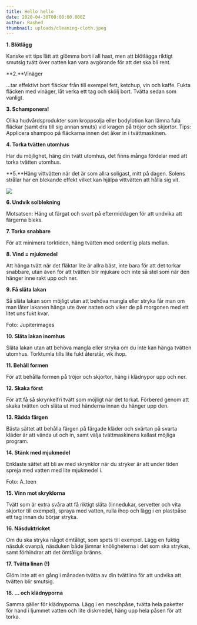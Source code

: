 ```yaml
---
title: Hello hello
date: 2020-04-30T00:00:00.000Z
author: Rashed
thumbnail: uploads/cleaning-cloth.jpeg
---
```

**1. Blötlägg**

Kanske ett tips lätt att glömma bort i all hast, men att blötlägga riktigt smutsig tvätt över natten kan vara avgörande för att det ska bli rent.

**2.**Vinäger

...tar effektivt bort fläckar från till exempel fett, ketchup, vin och kaffe. Fukta fläcken med vinäger, låt verka ett tag och skölj bort. Tvätta sedan som vanligt.

**3. Schamponera!**

Olika hudvårdsprodukter som kroppsolja eller bodylotion kan lämna fula fläckar (samt dra till sig annan smuts) vid kragen på tröjor och skjortor. Tips: Applicera shampoo på fläckarna innen det åker in i tvättmaskinen.

**4. Torka tvätten utomhus**

Har du möjlighet, häng din tvätt utomhus, det finns många fördelar med att torka tvätten utomhus.

**5.**Häng vittvätten när det är som allra soligast, mitt på dagen. Solens strålar har en blekande effekt vilket kan hjälpa vittvätten att hålla sig vit.

![](https://cached-images.bonnier.news/bnl01/standard-article/78c28e60-25af-4b33-999e-13f47a2b9881/0d16ea26-7992-4629-9806-ec868009f26e/annan/0/500@80.jpg)



**6. Undvik solblekning**

Motsatsen: Häng ut färgat och svart på eftermiddagen för att undvika att färgerna bleks.

**7. Torka snabbare**

För att minimera torktiden, häng tvätten med ordentlig plats mellan.

**8. Vind = mjukmedel**

Att hänga tvätt när det fläktar lite är allra bäst, inte bara för att det torkar snabbare, utan även för att tvätten blir mjukare och inte så stel som när den hänger inne rakt upp och ner.

**9. Få släta lakan**

Så släta lakan som möjligt utan att behöva mangla eller stryka får man om man låter lakanen hänga ute över natten och viker de på morgonen med ett litet uns fukt kvar.

Foto: Jupiterimages

**10. Släta lakan inomhus**

Släta lakan utan att behöva mangla eller stryka om du inte kan hänga tvätten utomhus. Torktumla tills lite fukt återstår, vik ihop.

**11. Behåll formen**

För att behålla formen på tröjor och skjortor, häng i klädnypor upp och ner.

**12. Skaka först**

För att få så skrynkelfri tvätt som möjligt när det torkat. Förbered genom att skaka tvätten och släta ut med händerna innan du hänger upp den.

**13. Rädda färgen**

Bästa sättet att behålla färgen på färgade kläder och svärtan på svarta kläder är att vända ut och in, samt välja tvättmaskinens kallast möjliga program.

**14. Stänk med mjukmedel**

Enklaste sättet att bli av med skrynklor när du stryker är att under tiden spreja med vatten med lite mjukmedel i.

Foto: A_teen

**15. Vinn mot skryklorna**

Tvätt som är extra svåra att få riktigt släta (linnedukar, servetter och vita skjortor till exempel), spraya med vatten, rulla ihop och lägg i en plastpåse ett tag innan du börjar stryka.

**16. Näsduktricket**

Om du ska stryka något ömtåligt, som spets till exempel. Lägg en fuktig näsduk ovanpå, näsduken både jämnar knöligheterna i det som ska strykas, samt förhindrar att det ömtåliga bränns.

**17. Tvätta linan (!)**

Glöm inte att en gång i månaden tvätta av din tvättlina för att undvika att tvätten blir smutsig.

**18. ... och klädnyporna**

Samma gäller för klädnyporna. Lägg i en meschpåse, tvätta hela paketter för hand i ljummet vatten och lite diskmedel, häng upp hela påsen för att torka.